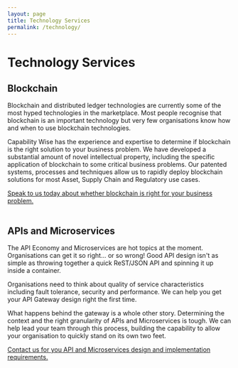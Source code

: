 ```yaml
---
layout: page
title: Technology Services
permalink: /technology/
---
```


# Technology Services

## Blockchain
Blockchain and distributed ledger technologies are currently some of the most hyped technologies in the marketplace.  Most people recognise that blockchain is an important technology but very few organisations know how and when to use blockchain technologies.  

Capability Wise has the experience and expertise to determine if blockchain is the right solution to your business problem.  We have developed a substantial amount of novel intellectual property, including the specific application of blockchain to some critical business problems.  Our patented systems, processes and techniques allow us to rapidly deploy blockchain solutions for most Asset, Supply Chain and Regulatory use cases.

<a href="mailto:admin@capabilitywise.com.au">Speak to us today about whether blockchain is right for your business problem.</a>
<br/><br/>
## APIs and Microservices
The API Economy and Microservices are hot topics at the moment.  Organisations can get it so right... or so wrong!  Good API design isn't as simple as throwing together a quick ReST/JSON API and spinning it up inside a container.

Organisations need to think about quality of service characteristics including fault tolerance, security and performance.  We can help you get your API Gateway design right the first time.  

What happens behind the gateway is a whole other story.  Determining the context and the right granularity of APIs and Microservices is tough.  We can help lead your team through this process, building the capability to allow your organisation to quickly stand on its own two feet.

<a href="mailto:admin@capabilitywise.com.au">Contact us for you API and Microservices design and implementation requirements.</a>
